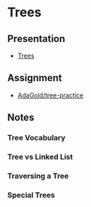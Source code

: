 # Trees

## Presentation
+ [Trees](https://drive.google.com/open?id=1fZg27PvgsRCDd3vVkDH1Bc672na5dg5ZYyDw-FjeJY8)

## Assignment
+ [AdaGold/tree-practice](https://github.com/AdaGold/tree-practice)

## Notes

### Tree Vocabulary

### Tree vs Linked List

### Traversing a Tree

### Special Trees
